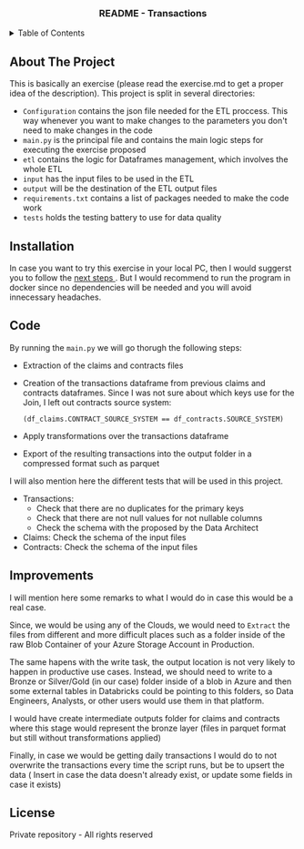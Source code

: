 <br />
<div align="center">
  <h3 align="center">README - Transactions</h3>
</div>



<!-- TABLE OF CONTENTS -->
<details>
  <summary>Table of Contents</summary>
  <ol>
    <li>
      <a href="#about-the-project">About The Project</a></li>
    <li><a href="#code">Code</a></li>
    <li>
      <a href="#getting-started">Getting Started</a>
    </li>
    <li><a href="#improvements">Improvements</a></li>

  </ol>
</details>




## About The Project
This is basically an exercise (please read the exercise.md to get a proper idea of the description).
This project is split in several directories:


- `Configuration` contains the json file needed for the ETL proccess. This way whenever you want to make changes to the parameters you don't need to make changes in the code
- `main.py` is the principal file and contains the main logic steps for executing the exercise proposed
- `etl` contains the logic for Dataframes management, which involves the whole ETL
- `input` has the input files to be used in the ETL
- `output` will be the destination of the ETL output files
- `requirements.txt` contains a list of packages needed to make the code work
- `tests` holds the testing battery to use for data quality

## Installation
In case you want to try this exercise in your local PC, then I would suggerst you to follow the [next steps ](https://medium.com/@dipan.saha/getting-started-with-pyspark-day-1-37e5e6fdc14b). But I would recommend to run the program in docker since no dependencies will be needed and you will avoid innecessary headaches. 


## Code

By running the `main.py` we will go thorugh the following steps:

- Extraction of the claims and contracts files
- Creation of the transactions dataframe from previous claims and contracts dataframes. Since I was not sure about which keys use for the Join, I left out contracts source system:

  `(df_claims.CONTRACT_SOURCE_SYSTEM == df_contracts.SOURCE_SYSTEM)`

- Apply transformations over the transactions dataframe
- Export of the resulting transactions into the output folder in a compressed format such as parquet

I will also mention here the different tests that will be used in this project.

- Transactions: 
  - Check that there are no duplicates for the primary keys
  - Check that there are not null values for not nullable columns
  - Check the schema with the proposed by the Data Architect
- Claims: Check the schema of the input files
- Contracts: Check the schema of the input files


## Improvements

I will mention here some remarks to what I would do in case this would be a real case.

Since, we would be using any of the Clouds, we would need to `Extract` the files from different and more difficult places such as a folder inside of the raw Blob Container of your Azure Storage Account in Production.

The same hapens with the write task, the output location is not very likely to happen in productive use cases. Instead, we should need to write to a Bronze or Silver/Gold (in our case) folder inside of a blob in Azure and then some external tables in Databricks could be pointing to this folders, so Data Engineers, Analysts, or other users would use them in that platform.

I would have create intermediate outputs folder for claims and contracts where this stage would represent the bronze layer (files in parquet format but still without transformations applied)

Finally, in case we would be getting daily transactions I would do to not overwrite the transactions every time the script runs, but be to upsert the data ( Insert in case the data doesn't already exist, or update some fields in case it exists)

## License

Private repository - All rights reserved
